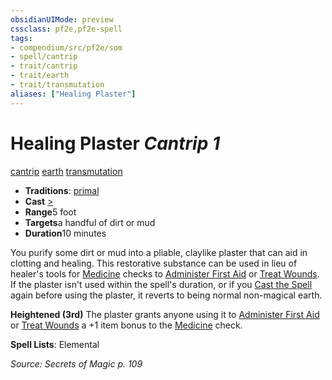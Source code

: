 ```yaml
---
obsidianUIMode: preview
cssclass: pf2e,pf2e-spell
tags:
- compendium/src/pf2e/som
- spell/cantrip
- trait/cantrip
- trait/earth
- trait/transmutation
aliases: ["Healing Plaster"]
---
```

# Healing Plaster *Cantrip 1*   
[cantrip](rules/traits/cantrip.md "Cantrip Spell Trait")  [earth](rules/traits/earth.md "Earth Energy & Element Trait")  [transmutation](rules/traits/transmutation.md "Transmutation School Trait")  

- **Traditions**: [primal](rules/traits/primal.md "Primal Tradition Trait")
- **Cast** [>](rules/core-rulebook/chapter-9-playing-the-game.md#Actions "Single Action") 
- **Range**5 foot
- **Targets**a handful of dirt or mud
- **Duration**10 minutes

You purify some dirt or mud into a pliable, claylike plaster that can aid in clotting and healing. This restorative substance can be used in lieu of healer's tools for [Medicine](compendium/skills.md#Medicine) checks to [Administer First Aid](rules/actions/administer-first-aid.md) or [Treat Wounds](rules/actions/treat-wounds.md). If the plaster isn't used within the spell's duration, or if you [Cast the Spell](rules/actions/cast-a-spell.md) again before using the plaster, it reverts to being normal non-magical earth.

**Heightened (3rd)** The plaster grants anyone using it to [Administer First Aid](rules/actions/administer-first-aid.md) or [Treat Wounds](rules/actions/treat-wounds.md) a +1 item bonus to the [Medicine](compendium/skills.md#Medicine) check.

**Spell Lists**: Elemental

*Source: Secrets of Magic p. 109*
